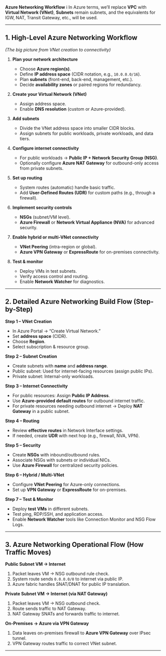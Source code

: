 **Azure Networking Workflow** i
In Azure terms, we’ll replace **VPC** with **Virtual Network (VNet)**, **Subnets** remain subnets, and the equivalents for IGW, NAT, Transit Gateway, etc., will be used.

---

## **1. High-Level Azure Networking Workflow**

*(The big picture from VNet creation to connectivity)*

1. **Plan your network architecture**

   * Choose **Azure region(s)**.
   * Define **IP address space** (CIDR notation, e.g., `10.0.0.0/16`).
   * Plan **subnets** (front-end, back-end, management, etc.).
   * Decide **availability zones** or paired regions for redundancy.

2. **Create your Virtual Network (VNet)**

   * Assign address space.
   * Enable **DNS resolution** (custom or Azure-provided).

3. **Add subnets**

   * Divide the VNet address space into smaller CIDR blocks.
   * Assign subnets for public workloads, private workloads, and data tiers.

4. **Configure internet connectivity**

   * For public workloads → **Public IP + Network Security Group (NSG)**.
   * Optionally configure **Azure NAT Gateway** for outbound-only access from private subnets.

5. **Set up routing**

   * System routes (automatic) handle basic traffic.
   * Add **User-Defined Routes (UDR)** for custom paths (e.g., through a firewall).

6. **Implement security controls**

   * **NSGs** (subnet/VM level).
   * **Azure Firewall** or **Network Virtual Appliance (NVA)** for advanced security.

7. **Enable hybrid or multi-VNet connectivity**

   * **VNet Peering** (intra-region or global).
   * **Azure VPN Gateway** or **ExpressRoute** for on-premises connectivity.

8. **Test & monitor**

   * Deploy VMs in test subnets.
   * Verify access control and routing.
   * Enable **Network Watcher** for diagnostics.

---

## **2. Detailed Azure Networking Build Flow (Step-by-Step)**

**Step 1 – VNet Creation**

* In Azure Portal → “Create Virtual Network.”
* Set **address space** (CIDR).
* Choose **Region**.
* Select subscription & resource group.

**Step 2 – Subnet Creation**

* Create subnets with **name** and **address range**.
* Public subnet: Used for internet-facing resources (assign public IPs).
* Private subnet: Internal-only workloads.

**Step 3 – Internet Connectivity**

* For public resources: Assign **Public IP Address**.
* Use **Azure-provided default routes** for outbound internet traffic.
* For private resources needing outbound internet → Deploy **NAT Gateway** in a public subnet.

**Step 4 – Routing**

* Review **effective routes** in Network Interface settings.
* If needed, create **UDR** with next hop (e.g., firewall, NVA, VPN).

**Step 5 – Security**

* Create **NSGs** with inbound/outbound rules.
* Associate NSGs with subnets or individual NICs.
* Use **Azure Firewall** for centralized security policies.

**Step 6 – Hybrid / Multi-VNet**

* Configure **VNet Peering** for Azure-only connections.
* Set up **VPN Gateway** or **ExpressRoute** for on-premises.

**Step 7 – Test & Monitor**

* Deploy **test VMs** in different subnets.
* Test ping, RDP/SSH, and application access.
* Enable **Network Watcher** tools like Connection Monitor and NSG Flow Logs.

---

## **3. Azure Networking Operational Flow (How Traffic Moves)**

**Public Subnet VM → Internet**

1. Packet leaves VM → NSG outbound rule check.
2. System route sends `0.0.0.0/0` to internet via public IP.
3. Azure fabric handles SNAT/DNAT for public IP translation.

**Private Subnet VM → Internet (via NAT Gateway)**

1. Packet leaves VM → NSG outbound check.
2. Route sends traffic to NAT Gateway.
3. NAT Gateway SNATs and forwards traffic to internet.

**On-Premises → Azure via VPN Gateway**

1. Data leaves on-premises firewall to **Azure VPN Gateway** over IPsec tunnel.
2. VPN Gateway routes traffic to correct VNet subnet.

---


